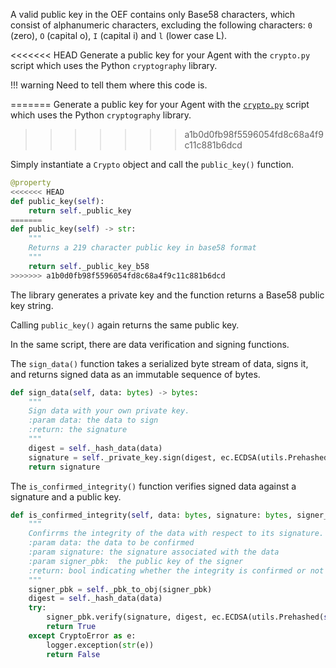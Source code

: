 A valid public key in the OEF contains only Base58 characters, which consist of alphanumeric characters, excluding the following characters: `0` (zero), `O` (capital o), `I` (capital i)
and `l` (lower case L).

<<<<<<< HEAD
Generate a public key for your Agent with the `crypto.py` script which uses the Python `cryptography` library.

!!!	warning
	Need to tell them where this code is.

=======
Generate a public key for your Agent with the <a href="/oef/assets/crypto.py" download="">`crypto.py`</a> script which uses the Python `cryptography` library.
>>>>>>> a1b0d0fb98f5596054fd8c68a4f9c11c881b6dcd

Simply instantiate a `Crypto` object and call the `public_key()` function. 

``` python
@property
<<<<<<< HEAD
def public_key(self):
	return self._public_key
=======
def public_key(self) -> str:
    """
    Returns a 219 character public key in base58 format
    """
    return self._public_key_b58
>>>>>>> a1b0d0fb98f5596054fd8c68a4f9c11c881b6dcd
```

The library generates a private key and the function returns a Base58 public key string. 

Calling `public_key()` again returns the same public key.

In the same script, there are data verification and signing functions. 

The `sign_data()` function takes a serialized byte stream of data, signs it, and returns signed data as an immutable sequence of bytes.

``` python
def sign_data(self, data: bytes) -> bytes:
	"""
    Sign data with your own private key.
    :param data: the data to sign
    :return: the signature
    """
    digest = self._hash_data(data)
    signature = self._private_key.sign(digest, ec.ECDSA(utils.Prehashed(self._chosen_hash)))
    return signature
```

The `is_confirmed_integrity()` function verifies signed data against a signature and a public key.

``` python
def is_confirmed_integrity(self, data: bytes, signature: bytes, signer_pbk: str) -> bool:
   	"""
    Confirrms the integrity of the data with respect to its signature.
    :param data: the data to be confirmed
    :param signature: the signature associated with the data
    :param signer_pbk:  the public key of the signer
    :return: bool indicating whether the integrity is confirmed or not
    """
    signer_pbk = self._pbk_to_obj(signer_pbk)
    digest = self._hash_data(data)
    try:
    	signer_pbk.verify(signature, digest, ec.ECDSA(utils.Prehashed(self._chosen_hash)))
       	return True
   	except CryptoError as e:
       	logger.exception(str(e))
        return False
```



<br/>

